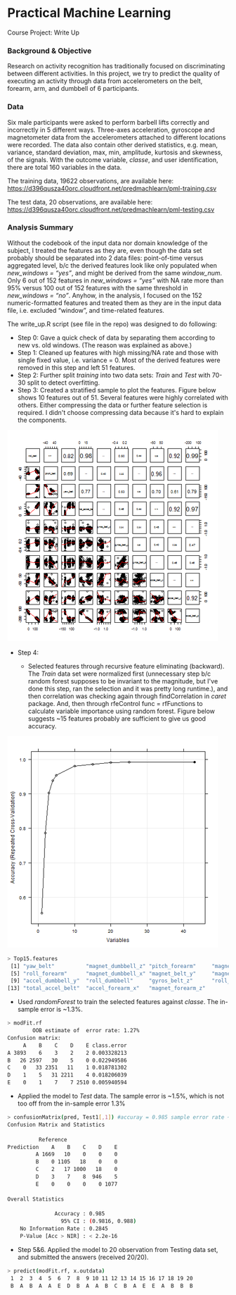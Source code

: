 Practical Machine Learning
=========================== 
Course Project: Write Up

### Background & Objective

Research on activity recognition has traditionally focused on discriminating between different activities.  In this project, we try to predict the quality of executing an activity through data from accelerometers on the belt, forearm, arm, and dumbbell of 6 participants.


### Data
Six male participants were asked to perform barbell lifts correctly and incorrectly in 5 different ways. Three-axes acceleration, gyroscope and magnetometer data from the accelerometers attached to different locations were recorded. The data also contain other derived statistics, e.g. mean, variance, standard deviation, max, min, amplitude, kurtosis and skewness, of the signals. With the outcome variable, *classe*, and user identification, there are total 160 variables in the data.

The training data, 19622 observations, are available here: 
https://d396qusza40orc.cloudfront.net/predmachlearn/pml-training.csv

The test data, 20 observations, are available here: 
https://d396qusza40orc.cloudfront.net/predmachlearn/pml-testing.csv

### Analysis Summary

Without the codebook of the input data nor domain knowledge of the subject, I treated the features as they are, even though the data set probably should be separated into 2 data files: point-of-time versus aggregated level, b/c the derived features look like only populated when *new_windows = “yes”*, and might be derived from the same *window_num*. Only 6 out of 152 features in *new_windows = “yes”*  with NA rate more than 95% versus 100 out of 152 features with the same threshold in *new_windows = “no”*. Anyhow, in the analysis, I focused on the 152 numeric-formatted features and treated them as they are in the input data file, i.e. excluded “window”, and time-related features.

The write_up.R script (see file in the repo) was designed to do following:

* Step 0: Gave a quick check of data by separating them according to new vs. old windows. (The reason was explained as above.)
* Step 1: Cleaned up features with high missing/NA rate and those with single fixed value, i.e. variance = 0. Most of the derived features were removed in this step and left 51 features.
* Step 2: Further split *training* into two data sets: *Train* and *Test* with 70-30 split to detect overfitting.
* Step 3: Created a stratified sample to plot the features. Figure below shows 10 features out of 51. Several features were highly correlated with others. Either compressing the data or further feature selection is required. I didn't choose compressing data because it's hard to explain the components.

![plot1 Scatterplot](plot1_scatterplot.png) 

* Step 4: 

   - Selected features through recursive feature eliminating (backward). The *Train* data set were normalized first (unnecessary step b/c random forest supposes to be invariant to the magnitude, but I've done this step, ran the selection  and it was pretty long runtime.), and then correlation was checking again through findCorrelation in *caret* package. And, then through rfeControl func = rfFunctions to calculate variable importance using random forest. Figure below suggests ~15 features probably are sufficient to give us good accuracy.

![plot2 NumberFeatures](plot2_NumberFeatures.png)

```sh
> Top15.features
 [1] "yaw_belt"          "magnet_dumbbell_z" "pitch_forearm"     "magnet_dumbbell_y" 
 [5] "roll_forearm"      "magnet_dumbbell_x" "magnet_belt_y"     "magnet_belt_z"
 [9] "accel_dumbbell_y"  "roll_dumbbell"     "gyros_belt_z"      "roll_arm"     
[13] "total_accel_belt"  "accel_forearm_x"   "magnet_forearm_z" 
```
   - Used *randomForest* to train the selected features against *classe*. The in-sample error is ~1.3%.
   
```sh
> modFit.rf
        OOB estimate of  error rate: 1.27%
Confusion matrix:
     A    B    C    D    E class.error
A 3893    6    3    2    2 0.003328213
B   26 2597   30    5    0 0.022949586
C    0   33 2351   11    1 0.018781302
D    1    5   31 2211    4 0.018206039
E    0    1    7    7 2510 0.005940594

```
   - Applied the model to *Test* data. The sample error is ~1.5%, which is not too off from the in-sample error 1.3%

```sh  
> confusionMatrix(pred, Test1[,1]) #accuray = 0.985 sample error rate ~ 1.5%
Confusion Matrix and Statistics

          Reference
Prediction    A    B    C    D    E
         A 1669   10    0    0    0
         B    0 1105   18    0    0
         C    2   17 1000   18    0
         D    3    7    8  946    5
         E    0    0    0    0 1077

Overall Statistics
                                         
               Accuracy : 0.985          
                 95% CI : (0.9816, 0.988)
    No Information Rate : 0.2845         
    P-Value [Acc > NIR] : < 2.2e-16   
``` 

* Step 5&6. Applied the model to 20 observation from Testing data set, and submitted the answers (received 20/20).
```sh  
> predict(modFit.rf, x.outdata)
 1  2  3  4  5  6  7  8  9 10 11 12 13 14 15 16 17 18 19 20 
 B  A  B  A  A  E  D  B  A  A  B  C  B  A  E  E  A  B  B  B 

``` 
